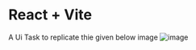 # React + Vite

A Ui Task to replicate thie given below image
![image](https://github.com/user-attachments/assets/1a0fbec0-d3d7-4f32-a2ee-752275580191)

